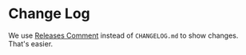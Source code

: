 # Change Log

We use [Releases Comment](https://github.com/regular-ui/regular-ui/releases) instead of `CHANGELOG.md` to show changes. That's easier.